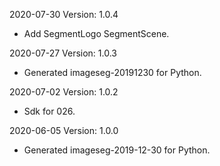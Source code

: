 2020-07-30 Version: 1.0.4
- Add SegmentLogo SegmentScene.

2020-07-27 Version: 1.0.3
- Generated imageseg-20191230 for Python.

2020-07-02 Version: 1.0.2
- Sdk for 026.

2020-06-05 Version: 1.0.0
- Generated imageseg-2019-12-30 for Python.

